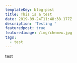 ```yaml
---
templateKey: blog-post
title: This is a test
date: 2019-09-24T11:48:38.177Z
description: 'Testing '
featuredpost: true
featuredimage: /img/chemex.jpg
tags:
  - test
---
```

test
